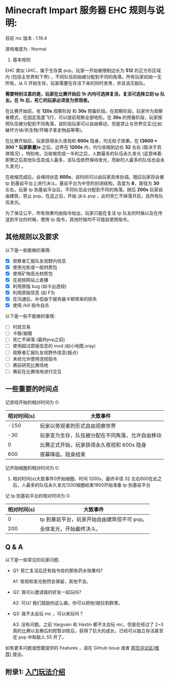 # Minecraft Impart 服务器 EHC 规则与说明:

目前 mc 版本 : 1.19.4

游戏难度为   : Normal

1. 基本规则

EHC 类似 UHC，属于生存类 pvp。玩家一开始被限制边长为 **512** 的正方形区域内 (包括主世界和下界) ，不同队伍初始被分配到不同的角落。所有玩家初始一无所有，从 0 开始生存，玩家需要在存活下来的同时发育，并且消灭敌队。

**需要特别注意的是，玩家在比赛开始后 1h 内均可选择复活，复活可选择立刻 tp 队友。在 1h 后，死亡的玩家必须变为旁观者。**

在比赛开始前，有 **120s** 观察阶段 和 **30s** 预备阶段。在观察阶段，玩家作为观察者模式，在固定高度飞行，可以提前观察全部地形。在 **30s** 的预备阶段，玩家按照队伍被分配到不同角落，该阶段玩家可以自由移动，但是禁止与世界交互(比如破坏方块/杀生物/开箱子拿走物品等等)。

在比赛开始后，玩家获得永久夜视和 **600s** 隐身，均无粒子效果。在 **(3600 + 300 * 玩家数量)s** 之后，边界在 **1200s** 内，均匀收缩到边长 **32** 左右 (取决于具体情况) 。特别地，当收缩完成一半的之后，人数最多的队伍永久发光 (这意味着: 即使之后其他队伍变成人最多，该队伍依然保持发光，而新的人最多的队伍也会永久发光) 。

在收缩完成后，会保持状态 **600s**，该时间可以由玩家具体协调。随后玩家将会被 tp 到基岩平台上进行决斗。基岩平台为中空的封闭结构，高度为 **8**，直径为 **30** 左右。玩家 tp 到基岩平台后，不同队伍会分配到不同的角落。随后 **200s** 玩家自由建筑，禁止 pvp。在这之后，开始 决斗 pvp ，此时死亡不掉落开启，且所有队伍发光。

为了保证公平，所有效果均由指令给出，玩家只能在复活 tp 队友的时候以及在传送到平台的时候，使用 tp 指令，其他时候均不可擅自使用指令。

## 其他规则以及要求

以下是一些能做的事情:

* [X] 观察者汇报队友视野内信息
* [X] 使用光影或一般材质包
* [X] 使用矿物高光材质包
* [X] 在视频网站上直播
* [X] 利用原版 bug (如卡出透视)
* [X] 利用原版信息 (如 F3)
* [X] 在沟通后，补偿由于服务器卡顿带来的损失
* [X] 使用 /kill 指令自杀

以下是一些不能做的事情:

* [ ] 村民交易
* [ ] 卡服/崩服
* [ ] 死亡不掉落 (最终pvp之前)
* [ ] 使用超过原版信息的 mod (如小地图,xray)
* [ ] 观察者汇报队友视野外信息(报点)
* [ ] 未经允许使用违规指令
* [ ] 赛前研究比赛场地
* [ ] 赛前在比赛场地进行交互

## 一些重要的时间点

记游戏开始的相对时间为 0:

| 相对时间(s) | 大致事件                                         |
| ----------- | ------------------------------------------------ |
| -150        | 玩家以旁观者的形式自由观察世界                   |
| -30         | 玩家变为生存，队伍被分配在不同角落，允许自由移动 |
| 0           | 比赛正式开始，玩家获得永久夜视和 600s 隐身       |
| 600         | 夜幕降临，隐身结束                               |

记开始缩圈的相对时间为 0:

1. 相对时间(s)大致事件0开始缩圈，时间 1200s，最终半径 32 左右600在此之后，人最多的队伍永久发光1200缩圈结束1800开始准备 tp 到基岩平台

记 tp 到基岩平台的相对时间为 0:

| 相对时间(s) | 大致事件                                    |
| ----------- | ------------------------------------------- |
| 0           | tp 到基岩平台，玩家开始自由建筑但不可 pvp。 |
| 200         | 全体发光，开始最终决斗。                    |

## Q & A

以下是一些常见的玩家问题.

- Q1: 死亡复活后还有指令给的那些药水效果吗?

  A1: 夜视和发光依然会保留，其他不会。
- Q2: 我可以邀请我的好友一起玩吗?

  A2: 可以! 我们鼓励你这么做。你可以把他/她拉到群里。
- Q3: 我不太会玩 mc ，可以来玩吗 ?

  A3: 没有问题。之前 Vargvain 和 Hastin 都不太会玩 mc，但是在经过了 2~3 周的比赛以及赛后的短暂训练后，获得了巨大的成长，已经可以独立存活甚至在 pvp 中和敌人 55 开了。

如有更多问题或想要提供的 Features ，请在 Github Issue 或者 [网页评论区(推荐)](https://darksharpness.github.io/mcImpart) 提出。

## 附录1: [入门玩法介绍](help.md)

